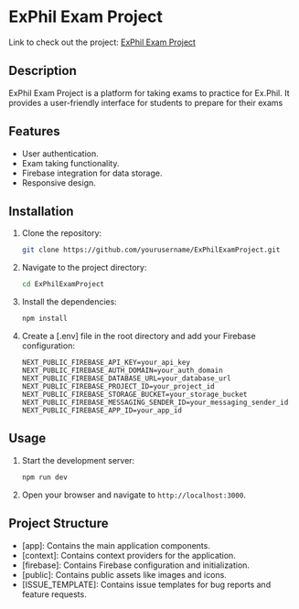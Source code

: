 # ExPhil Exam Project

Link to check out the project: [ExPhil Exam Project](https://exphilquiz.vercel.app/)

## Description
ExPhil Exam Project is a platform for taking exams to practice for Ex.Phil. It provides a user-friendly interface for students to prepare for their exams

## Features
- User authentication.
- Exam taking functionality.
- Firebase integration for data storage.
- Responsive design.

## Installation

1. Clone the repository:
    ```sh
    git clone https://github.com/yourusername/ExPhilExamProject.git
    ```

2. Navigate to the project directory:
    ```sh
    cd ExPhilExamProject
    ```

3. Install the dependencies:
    ```sh
    npm install
    ```

4. Create a [.env] file in the root directory and add your Firebase configuration:
    ```env
    NEXT_PUBLIC_FIREBASE_API_KEY=your_api_key
    NEXT_PUBLIC_FIREBASE_AUTH_DOMAIN=your_auth_domain
    NEXT_PUBLIC_FIREBASE_DATABASE_URL=your_database_url
    NEXT_PUBLIC_FIREBASE_PROJECT_ID=your_project_id
    NEXT_PUBLIC_FIREBASE_STORAGE_BUCKET=your_storage_bucket
    NEXT_PUBLIC_FIREBASE_MESSAGING_SENDER_ID=your_messaging_sender_id
    NEXT_PUBLIC_FIREBASE_APP_ID=your_app_id
    ```

## Usage

1. Start the development server:
    ```sh
    npm run dev
    ```

2. Open your browser and navigate to `http://localhost:3000`.

## Project Structure

- [app]: Contains the main application components.
- [context]: Contains context providers for the application.
- [firebase]: Contains Firebase configuration and initialization.
- [public]: Contains public assets like images and icons.
- [ISSUE_TEMPLATE]: Contains issue templates for bug reports and feature requests.

